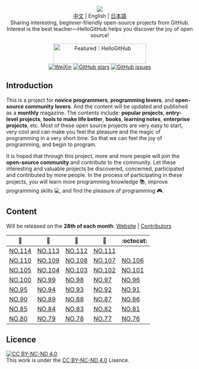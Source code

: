 <p align="center">
  <img src="https://cdn.jsdelivr.net/gh/521xueweihan/img_logo@main/logo/readme.gif"/>
  <br><a href="README.md">中文</a> | English | <a href="README_ja.md">日本語</a>
  <br>Sharing interesting, beginner-friendly open-source projects from GitHub.
  <br>Interest is the best teacher—HelloGitHub helps you discover the joy of open source!
</p>

<p align="center">
  <a href="https://hellogithub.com/repository/d4aae58ddbf34f0799bf3e8f965e0d70" target="_blank"><img src="https://abroad.hellogithub.com/v1/widgets/recommend.svg?rid=d4aae58ddbf34f0799bf3e8f965e0d70&claim_uid=8MKvZoxaWt" alt="Featured｜HelloGitHub" style="width: 250px; height: 54px;" width="250" height="54" /></a><br>
  <a href="https://raw.githubusercontent.com/521xueweihan/img_logo/master/logo/weixin.png"><img src="https://img.shields.io/badge/Talk-WeChat-brightgreen.svg?style=popout-square" alt="WeiXin"></a>
  <a href="https://github.com/521xueweihan/HelloGitHub/stargazers"><img src="https://img.shields.io/github/stars/521xueweihan/HelloGitHub.svg?style=popout-square" alt="GitHub stars"></a>
  <a href="https://github.com/521xueweihan/HelloGitHub/issues"><img src="https://img.shields.io/github/issues/521xueweihan/HelloGitHub.svg?style=popout-square" alt="GitHub issues"></a>
</p>

## Introduction

This is a project for **novice programmers**, **programming lovers**, and **open-source community lovers**. And the content will be updated and published as a **monthly** magazine. The contents include: **popular projects**, **entry-level projects**, **tools to make life better**, **books**, **learning notes**, **enterprise projects**, etc. Most of these open source projects are very easy to start, very cool and can make you feel the pleasure and the magic of programming in a very short time. So that we can feel the joy of programming, and begin to program.

It is hoped that through this project, more and more people will join the **open-source community** and contribute to the community. Let these interesting and valuable projects be discovered, concerned, participated and contributed by more people. In the process of participating in these projects, you will learn more programming knowledge 📚, improve programming skills 💻, and find the pleasure of programming 🎮.

## Content

Will be released on the **28th of each month**. [Website](https://hellogithub.com/en) | [Contributors](https://github.com/521xueweihan/HelloGitHub/blob/master/content/contributors.md)

| :card_index: | :jack_o_lantern: | :beer: | :fish_cake: | :octocat: |
| ------- | ----- | ------------ | ------ | --------- |
| [NO.114](/content/en/HelloGitHub114.md) | [NO.113](/content/en/HelloGitHub113.md) | [NO.112](/content/en/HelloGitHub112.md) | [NO.111](/content/en/HelloGitHub111.md) |
| [NO.110](/content/en/HelloGitHub110.md) | [NO.109](/content/en/HelloGitHub109.md) | [NO.108](/content/en/HelloGitHub108.md) | [NO.107](/content/en/HelloGitHub107.md) | [NO.106](/content/en/HelloGitHub106.md) |
| [NO.105](/content/en/HelloGitHub105.md) | [NO.104](/content/en/HelloGitHub104.md) | [NO.103](/content/en/HelloGitHub103.md) | [NO.102](/content/en/HelloGitHub102.md) | [NO.101](/content/en/HelloGitHub101.md) |
| [NO.100](/content/en/HelloGitHub100.md) | [NO.99](/content/en/HelloGitHub99.md) | [NO.98](/content/en/HelloGitHub98.md) | [NO.97](/content/en/HelloGitHub97.md) | [NO.96](/content/en/HelloGitHub96.md) |
| [NO.95](/content/en/HelloGitHub95.md) | [NO.94](/content/en/HelloGitHub94.md) | [NO.93](/content/en/HelloGitHub93.md) | [NO.92](/content/en/HelloGitHub92.md) | [NO.91](/content/en/HelloGitHub91.md) |
| [NO.90](/content/en/HelloGitHub90.md) | [NO.89](/content/en/HelloGitHub89.md) | [NO.88](/content/en/HelloGitHub88.md) | [NO.87](/content/en/HelloGitHub87.md) | [NO.86](/content/en/HelloGitHub86.md) |
| [NO.85](/content/en/HelloGitHub85.md) | [NO.84](/content/en/HelloGitHub84.md) | [NO.83](/content/en/HelloGitHub83.md) | [NO.82](/content/en/HelloGitHub82.md) | [NO.81](/content/en/HelloGitHub81.md) |
| [NO.80](/content/en/HelloGitHub80.md) | [NO.79](/content/en/HelloGitHub79.md) | [NO.78](/content/en/HelloGitHub78.md) | [NO.77](/content/en/HelloGitHub77.md) | [NO.76](/content/en/HelloGitHub76.md) |


## Licence

<a rel="license" href="https://creativecommons.org/licenses/by-nc-nd/4.0/deed.en"><img alt="CC BY-NC-ND 4.0" style="border-width: 0" src="https://licensebuttons.net/l/by-nc-nd/4.0/88x31.png"></a><br>This work is under the <a rel="license" href="https://creativecommons.org/licenses/by-nc-nd/4.0/deed.en">CC BY-NC-ND 4.0</a> Lisence.
